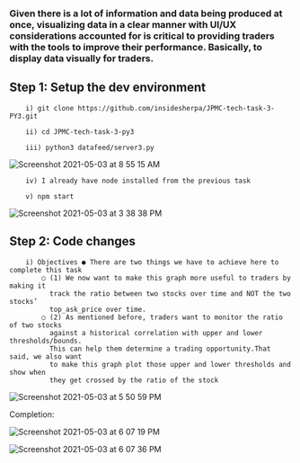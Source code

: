 ### Given there is a lot of information and data being produced at once, visualizing data in a clear manner with UI/UX considerations accounted for is critical to providing traders with the tools to improve their performance. Basically, to display data visually for traders.

## Step 1: Setup the dev environment

        i) git clone https://github.com/insidesherpa/JPMC-tech-task-3-PY3.git
        
        ii) cd JPMC-tech-task-3-py3
        
        iii) python3 datafeed/server3.py
        
![Screenshot 2021-05-03 at 8 55 15 AM](https://user-images.githubusercontent.com/53336715/116838797-8debb680-ab84-11eb-93de-90d2c7440570.png)

        iv) I already have node installed from the previous task
        
        v) npm start
        
![Screenshot 2021-05-03 at 3 38 38 PM](https://user-images.githubusercontent.com/53336715/116864618-feaec500-abbc-11eb-940d-0cd716405d96.png)

## Step 2: Code changes

        i) Objectives ● There are two things we have to achieve here to complete this task
            ○ (1) We now want to make this graph more useful to traders by making it
              track the ratio between two stocks over time and NOT the two stocks’
              top_ask_price over time.
            ○ (2) As mentioned before, traders want to monitor the ratio of two stocks
              against a historical correlation with upper and lower thresholds/bounds.
              This can help them determine a trading opportunity.That said, we also want
              to make this graph plot those upper and lower thresholds and show when
              they get crossed by the ratio of the stock
              
![Screenshot 2021-05-03 at 5 50 59 PM](https://user-images.githubusercontent.com/53336715/116875251-7259cd80-abcf-11eb-88df-7f7e2c32310f.png)

Completion:

![Screenshot 2021-05-03 at 6 07 19 PM](https://user-images.githubusercontent.com/53336715/116877025-3bd18200-abd2-11eb-9229-512a5737642f.png)

![Screenshot 2021-05-03 at 6 07 36 PM](https://user-images.githubusercontent.com/53336715/116877078-4c81f800-abd2-11eb-9250-ede7be9712c8.png)
